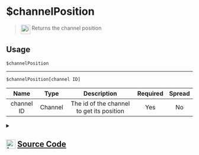 # $channelPosition
> <img align="top" src="https://upload.wikimedia.org/wikipedia/commons/thumb/e/e4/Infobox_info_icon.svg/160px-Infobox_info_icon.svg.png?20150409153300" alt="image" width="25" height="auto"> Returns the channel position
## Usage
```
$channelPosition
```
---
```
$channelPosition[channel ID]
```
| Name | Type | Description | Required | Spread
| :---: | :---: | :---: | :---: | :---: |
channel ID | Channel | The id of the channel to get its position | Yes | No
<details>
<summary>
    
## <img align="top" src="https://cdn4.iconfinder.com/data/icons/iconsimple-logotypes/512/github-512.png" alt="image" width="25" height="auto">  [Source Code](https://github.com/tryforge/ForgeScript-V2/blob/main/src/native/channelPosition.ts)
    
</summary>
    
```ts
import { ArgType, NativeFunction, Return } from "../structures"

export default new NativeFunction({
    name: "$channelPosition",
    version: "1.0.3",
    description: "Returns the channel position",
    unwrap: true,
    brackets: false,
    args: [
        {
            name: "channel ID",
            description: "The id of the channel to get its position",
            rest: false,
            type: ArgType.Channel,
            required: true,
        },
    ],
    execute(ctx, [ch]) {
        const chan = ch ?? ctx.channel
        return this.success(chan && "position" in chan ? chan.position : undefined)
    },
})

```
    
</details>